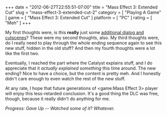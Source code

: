 +++
date = "2012-06-27T22:55:51-07:00"
title = "Mass Effect 3: Extended Cut"
slug = "mass-effect-3-extended-cut-2"
category = [ "Playing A Game" ]
game = [ "Mass Effect 3: Extended Cut" ]
platform = [ "PC" ]
rating = [ "Meh" ]
+++

My first thoughts were, is this <b>really</b> just some <a href="http://masseffect.wikia.com/wiki/Mass_Effect_3:_Extended_Cut">additional dialog and cutscenes</a>?  These were my second thoughts, also.  My third thoughts were, do I really need to play through the whole ending sequence again to see this new stuff, hidden in the old stuff?  And then my fourth thoughts were a lot like the first two.

Eventually, I reached the part where the Catalyst explains stuff, and I do appreciate that it <i>actually explained something</i> this time around.  The new ending?  Nice to have a choice, but the content is pretty meh.  And I honestly didn't care enough to even watch the rest of the new stuff.

At any rate, I hope that future generations of <game:Mass Effect 3> player will enjoy this less-retarded conclusion.  It's a good thing the DLC was free, though, because it really didn't do anything for me.

<i>Progress: Gave Up -- Watched some of it?  Whatever.</i>